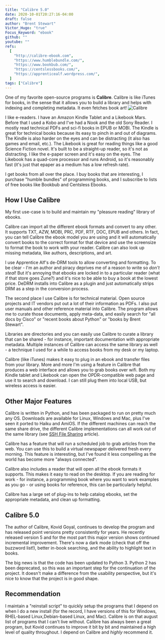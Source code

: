 ```yaml
---
title: "Calibre 5.0"
date: 2020-10-01T20:27:16-04:00
draft: false
author: "Brent Stewart"
Victor_Hugo: "true"
Focus_Keyword: "ebook"
github: ""
youtube: ""
refs:
  [
    "http://calibre-ebook.com",
    "https://www.humblebundle.com/",
    "https://www.bookbub.com/",
    "https://centslessbooks.com/",
    "https://apprenticealf.wordpress.com/",
  ]
tags: ["Calibre"]
---
```


One of my favorite open-source programs is **Calibre**. Calibre is like iTunes for books, in the sense that it allows you to build a library and helps with indexing and completing metadata. It even fetches book art!
![Calibre](https://lh3.googleusercontent.com/rXiQJLi7-4RUi9MPoBBBHvNkI9GmuEnhhNlsdkDLavAhH0K5R_vINazBmxOR_kc1TAT0BGEG1iLlcBU2yLV2X9Cr7BZ0tF140P2AZZ_nuRyAmtqffTQdxlVrppjW0KDVI-D-7yKG=d#center)

I like e-readers. I have an Amazon Kindle Tablet and a Likebook Mars. Before that I used a Kobo and I've had a Nook and the old Sony Reader. I mostly read technical PDFs and sci-fi books in EPUB or MOBI. The Kindle is great for technical books because its easy to pinch in and out of diagrams. The Kindle is also harder on the eyes and can be distracting (it also has games and email, etc.). The Likebook is great for reading things like a good Science Fiction novel. It's built to be a straight-up reader, so it's not as distracting. I like the e-paper screen and it's easy on the eyes. The Likebook has a quad-core processor and runs Android, so it's reasonably fast (it's just that epaper as a medium has a low refresh rate).

I get books from all over the place. I buy books that are interesting, I purchase "humble bundles" of programming books, and I subscribe to lists of free books like Bookbub and Centsless Ebooks.

## How I Use Calibre

My first use-case is to build and maintain my "pleasure reading" library of ebooks.

Calibre can import all the different ebook formats and convert to any other. It supports TXT, AZW, MOBI, PRC, PDF, RTF, DOC, EPUB and others. In fact, you can tell Calibre the ebook model you are using and it will automatically convert books to the correct format for that device and use the screensize to format the book to work with your reader. Calibre can also look up missing metadata, like authors, descriptions, and art.

I use Apprentice Alf's de-DRM tools to allow converting and formatting. To be clear - I'm an author and piracy deprives me of a reason to write so _don't steal_! But it's annoying that ebooks are locked in to a particular reader (what if that store goes Zune?) and it's nice to be able to buy a book at the lowest price. DeDRM installs into Calibre as a plugin and just automatically strips DRM as a step in the conversion process.

The second place I use Calibre is for technical material. Open source projects and IT vendors put out a lot of their information as PDFs. I also put user manuals and other reference material into Calibre. The program allows me to curate those documents, apply meta-data, and easily search for "all docs by Cisco" or "recent books about Python" or "books by Brent Stewart".

Libraries are directories and you can easily use Calibre to curate a library that can be shared - for instance, important documentation with appropriate metadata. Multiple instances of Calibre can access the same library as well - a technique I used for a while to access books from my desk or my laptop.

Calibre (like iTunes) makes it easy to plug in an ebook and transfer files from your library. More and more I'm using a feature in Calibre that produces a web interface and allows you to grab books over wifi. Both my Kindle tablet and Likebook can open the OPDR-compatible web page and use it to search and download. I can still plug them into local USB, but wireless access is easier.

## Other Major Features

Calibre is written in Python, and has been packaged to run on pretty much any OS. Downloads are available for Linux, Windows and Mac, plus I've seen it ported to Haiku and AmiOS. If the different machines can reach the same share drive, the different Calibre implementations can all work out of the same library (see [SSH File Sharing](/Using_SSH3) article).

Calibre has a feature that will run a scheduled job to grab articles from the web. You can use this to build a virtual newspaper delivered fresh every morning. This feature is interesting, but I've found it less compelling as the world has become more "always connected".

Calibre also includes a reader that will open all the ebook formats it supports. This makes it easy to read on the desktop. If you are reading for work - for instance, a programming book where you want to work examples as you go - or using books for reference, this can be particularly helpful.

Calibre has a large set of plug-ins to help catalog ebooks, set the appropriate metadata, and clean up formatting.

## Calibre 5.0

The author of Calibre, Kovid Goyal, continues to develop the program and has released point versions pretty consistently for years. He recently released version 5 and for the most part this major version shows continued incremental improvement. There's now a dark mode (check that off the buzzword list!), better in-book searching, and the ability to highlight text in books.

The big news is that the code has been updated to Python 3. Python 2 has been deprecated, so this was an important step for the continuation of the project. It doesn't make a difference from the usability perspective, but it's nice to know that the project is in good shape.

## Recommendation

I maintain a "reinstall script" to quickly setup the programs that I depend on when I do a new install (for the record, I have versions of this for Windows, RHEL-based Linux,Debian-based Linux, and Mac). Calibre is on that august list of programs that I can't live without. Calibre has always been a great program, but Kovid continues to improve it bit by bit and maintained a high level of quality throughout. I depend on Calibre and _highly_ recommend it.
